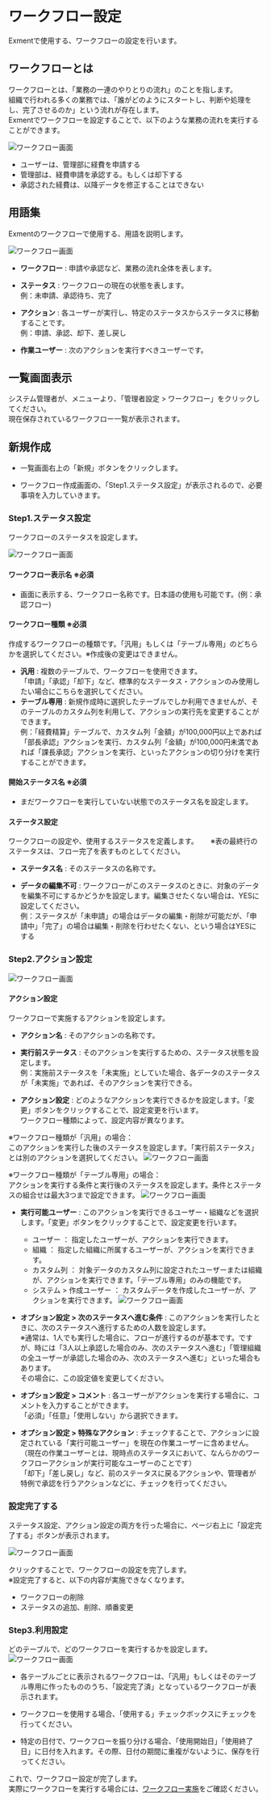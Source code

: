 # ワークフロー設定
Exmentで使用する、ワークフローの設定を行います。

## ワークフローとは
ワークフローとは、「業務の一連のやりとりの流れ」のことを指します。  
組織で行われる多くの業務では、「誰がどのようにスタートし、判断や処理をし、完了させるのか」という流れが存在します。  
Exmentでワークフローを設定することで、以下のような業務の流れを実行することができます。

![ワークフロー画面](img/workflow/workflow1.png)  
- ユーザーは、管理部に経費を申請する
- 管理部は、経費申請を承認する。もしくは却下する
- 承認された経費は、以降データを修正することはできない


## 用語集
Exmentのワークフローで使用する、用語を説明します。

![ワークフロー画面](img/workflow/workflow2.png)  

- **ワークフロー** : 申請や承認など、業務の流れ全体を表します。  

- **ステータス** : ワークフローの現在の状態を表します。  
例：未申請、承認待ち、完了  

- **アクション** : 各ユーザーが実行し、特定のステータスからステータスに移動することです。  
例：申請、承認、却下、差し戻し

- **作業ユーザー** : 次のアクションを実行すべきユーザーです。


## 一覧画面表示
システム管理者が、メニューより、「管理者設定 > ワークフロー」をクリックしてください。  
現在保存されているワークフロー一覧が表示されます。


## 新規作成

- 一覧画面右上の「新規」ボタンをクリックします。
  
- ワークフロー作成画面の、「Step1.ステータス設定」が表示されるので、必要事項を入力していきます。

### Step1.ステータス設定
ワークフローのステータスを設定します。

![ワークフロー画面](img/workflow/workflow_status1.png)  

#### ワークフロー表示名 ※必須
- 画面に表示する、ワークフロー名称です。日本語の使用も可能です。(例：承認フロー)  

#### ワークフロー種類 ※必須
作成するワークフローの種類です。「汎用」もしくは「テーブル専用」のどちらかを選択してください。※作成後の変更はできません。  
- **汎用** : 複数のテーブルで、ワークフローを使用できます。  
「申請」「承認」「却下」など、標準的なステータス・アクションのみ使用したい場合にこちらを選択してください。
- **テーブル専用** : 新規作成時に選択したテーブルでしか利用できませんが、そのテーブルのカスタム列を利用して、アクションの実行先を変更することができます。  
例：「経費精算」テーブルで、カスタム列「金額」が100,000円以上であれば「部長承認」アクションを実行、カスタム列「金額」が100,000円未満であれば「課長承認」アクションを実行、といったアクションの切り分けを実行することができます。

#### 開始ステータス名 ※必須
- まだワークフローを実行していない状態でのステータス名を設定します。


#### ステータス設定
ワークフローの設定や、使用するステータスを定義します。　　
※表の最終行のステータスは、フロー完了を表すものとしてください。

- **ステータス名** : そのステータスの名称です。

- **データの編集不可** : ワークフローがこのステータスのときに、対象のデータを編集不可にするかどうかを設定します。編集させたくない場合は、YESに設定してください。  
例：ステータスが「未申請」の場合はデータの編集・削除が可能だが、「申請中」「完了」の場合は編集・削除を行わせたくない、という場合はYESにする




### Step2.アクション設定

![ワークフロー画面](img/workflow/workflow_action0.png)  

#### アクション設定
ワークフローで実施するアクションを設定します。　　

- **アクション名** : そのアクションの名称です。

- **実行前ステータス** : そのアクションを実行するための、ステータス状態を設定します。  
例：実施前ステータスを「未実施」としていた場合、各データのステータスが「未実施」であれば、そのアクションを実行できる。  

- **アクション設定** : どのようなアクションを実行できるかを設定します。「変更」ボタンをクリックすることで、設定変更を行います。  
ワークフロー種類によって、設定内容が異なります。  
  
※ワークフロー種類が「汎用」の場合：  
    このアクションを実行した後のステータスを設定します。「実行前ステータス」とは別のアクションを選択してください。
![ワークフロー画面](img/workflow/workflow_action1.png)
  
※ワークフロー種類が「テーブル専用」の場合：  
アクションを実行する条件と実行後のステータスを設定します。条件とステータスの組合せは最大3つまで設定できます。
![ワークフロー画面](img/workflow/workflow_action3.png)

- **実行可能ユーザー** : このアクションを実行できるユーザー・組織などを選択します。「変更」ボタンをクリックすることで、設定変更を行います。  
    - ユーザー ： 指定したユーザーが、アクションを実行できます。
    - 組織 ： 指定した組織に所属するユーザーが、アクションを実行できます。
    - カスタム列 ： 対象データのカスタム列に設定されたユーザーまたは組織が、アクションを実行できます。「テーブル専用」のみの機能です。
    - システム > 作成ユーザー ： カスタムデータを作成したユーザーが、アクションを実行できます。
![ワークフロー画面](img/workflow/workflow_action4.png)  


- **オプション設定 > 次のステータスへ進む条件** : このアクションを実行したときに、次のステータスへ進行するための人数を設定します。  
※通常は、1人でも実行した場合に、フローが進行するのが基本です。ですが、時には「3人以上承認した場合のみ、次のステータスへ進む」「管理組織の全ユーザーが承認した場合のみ、次のステータスへ進む」といった場合もあります。  
その場合に、この設定値を変更してください。

- **オプション設定 > コメント** : 各ユーザーがアクションを実行する場合に、コメントを入力することができます。  
「必須」「任意」「使用しない」から選択できます。

- **オプション設定 > 特殊なアクション** : チェックすることで、アクションに設定されている「実行可能ユーザー」を現在の作業ユーザーに含めません。（現在の作業ユーザーとは、現時点のステータスにおいて、なんらかのワークフローアクションが実行可能なユーザーのことです）  
「却下」「差し戻し」など、前のステータスに戻るアクションや、管理者が特例で承認を行うアクションなどに、チェックを行ってください。



### 設定完了する
ステータス設定、アクション設定の両方を行った場合に、ページ右上に「設定完了する」ボタンが表示されます。  

![ワークフロー画面](img/workflow/workflow_beginning1.png)  

クリックすることで、ワークフローの設定を完了します。  
※設定完了すると、以下の内容が実施できなくなります。 
- ワークフローの削除
- ステータスの追加、削除、順番変更




### Step3.利用設定
どのテーブルで、どのワークフローを実行するかを設定します。  
![ワークフロー画面](img/workflow/workflow_beginning2.png)  

- 各テーブルごとに表示されるワークフローは、「汎用」もしくはそのテーブル専用に作ったもののうち、「設定完了済」となっているワークフローが表示されます。

- ワークフローを使用する場合、「使用する」チェックボックスにチェックを行ってください。  

- 特定の日付で、ワークフローを振り分ける場合、「使用開始日」「使用終了日」に日付を入れます。その際、日付の期間に重複がないように、保存を行ってください。


これで、ワークフロー設定が完了します。  
実際にワークフローを実行する場合には、[ワークフロー実施](/ja/workflow_execution)をご確認ください。